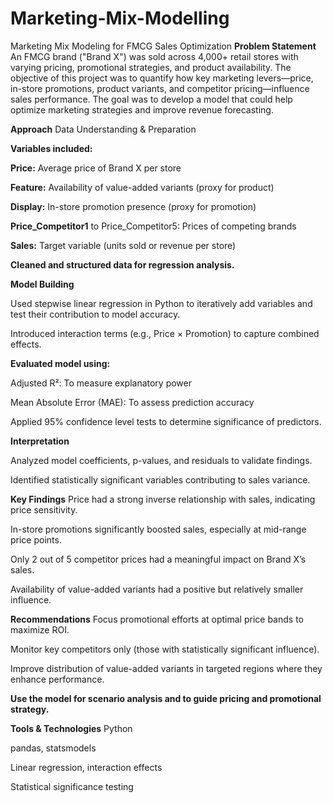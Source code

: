 # Marketing-Mix-Modelling

Marketing Mix Modeling for FMCG Sales Optimization
**Problem Statement**
An FMCG brand ("Brand X") was sold across 4,000+ retail stores with varying pricing, promotional strategies, and product availability. The objective of this project was to quantify how key marketing levers—price, in-store promotions, product variants, and competitor pricing—influence sales performance. The goal was to develop a model that could help optimize marketing strategies and improve revenue forecasting.

**Approach**
Data Understanding & Preparation

**Variables included:**

**Price:** Average price of Brand X per store

**Feature:** Availability of value-added variants (proxy for product)

**Display:** In-store promotion presence (proxy for promotion)

**Price_Competitor1** to Price_Competitor5: Prices of competing brands

**Sales:** Target variable (units sold or revenue per store)

**Cleaned and structured data for regression analysis.**

**Model Building**

Used stepwise linear regression in Python to iteratively add variables and test their contribution to model accuracy.

Introduced interaction terms (e.g., Price × Promotion) to capture combined effects.

**Evaluated model using:**

Adjusted R²: To measure explanatory power

Mean Absolute Error (MAE): To assess prediction accuracy

Applied 95% confidence level tests to determine significance of predictors.

**Interpretation**

Analyzed model coefficients, p-values, and residuals to validate findings.

Identified statistically significant variables contributing to sales variance.

**Key Findings**
Price had a strong inverse relationship with sales, indicating price sensitivity.

In-store promotions significantly boosted sales, especially at mid-range price points.

Only 2 out of 5 competitor prices had a meaningful impact on Brand X’s sales.

Availability of value-added variants had a positive but relatively smaller influence.

**Recommendations**
Focus promotional efforts at optimal price bands to maximize ROI.

Monitor key competitors only (those with statistically significant influence).

Improve distribution of value-added variants in targeted regions where they enhance performance.

**Use the model for scenario analysis and to guide pricing and promotional strategy.**

**Tools & Technologies**
Python

pandas, statsmodels

Linear regression, interaction effects

Statistical significance testing
